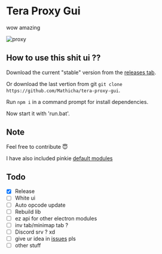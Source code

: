 # Tera Proxy Gui
wow amazing

![proxy](https://i.imgur.com/f3UX2jY.png)

## How to use this shit ui ??
Download the current "stable" version from the [releases tab](https://github.com/Mathicha/tera-proxy-gui/releases).

Or download the last vertion from git `git clone https://github.com/Mathicha/tera-proxy-gui`.

Run `npm i` in a command prompt for install dependencies.

Now start it with 'run.bat'.

## Note
Feel free to contribute 😇

I have also included pinkie [default modules](https://github.com/pinkipi/tera-proxy/tree/master/bin/node_modules)

## Todo
- [x] Release
- [ ] White ui
- [ ] Auto opcode update
- [ ] Rebuild lib
- [ ] ez api for other electron modules
- [ ] inv tab/minimap tab ?
- [ ] Discord srv ? xd
- [ ] give ur idea in [issues](https://github.com/Mathicha/tera-proxy-gui/issues) pls
- [ ] other stuff